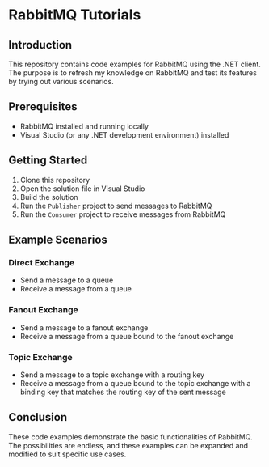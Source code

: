 # RabbitMQ Tutorials

## Introduction

This repository contains code examples for RabbitMQ using the .NET client. The purpose is to refresh my knowledge on RabbitMQ and test its features by trying out various scenarios.

## Prerequisites

- RabbitMQ installed and running locally
- Visual Studio (or any .NET development environment) installed

## Getting Started

1. Clone this repository
2. Open the solution file in Visual Studio
3. Build the solution
4. Run the `Publisher` project to send messages to RabbitMQ
5. Run the `Consumer` project to receive messages from RabbitMQ

## Example Scenarios

### Direct Exchange

- Send a message to a queue
- Receive a message from a queue

### Fanout Exchange

- Send a message to a fanout exchange
- Receive a message from a queue bound to the fanout exchange

### Topic Exchange

- Send a message to a topic exchange with a routing key
- Receive a message from a queue bound to the topic exchange with a binding key that matches the routing key of the sent message

## Conclusion

These code examples demonstrate the basic functionalities of RabbitMQ. The possibilities are endless, and these examples can be expanded and modified to suit specific use cases.
